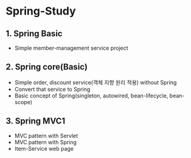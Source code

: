 # Spring-Study
## 1. Spring Basic
- Simple member-management service project
## 2. Spring core(Basic)
- Simple order, discount service(객체 지향 원리 적용) without Spring
- Convert that service to Spring
- Basic concept of Spring(singleton, autowired, bean-lifecycle, bean-scope)
## 3. Spring MVC1
- MVC pattern with Servlet
- MVC pattern with Spring
- Item-Service web page

